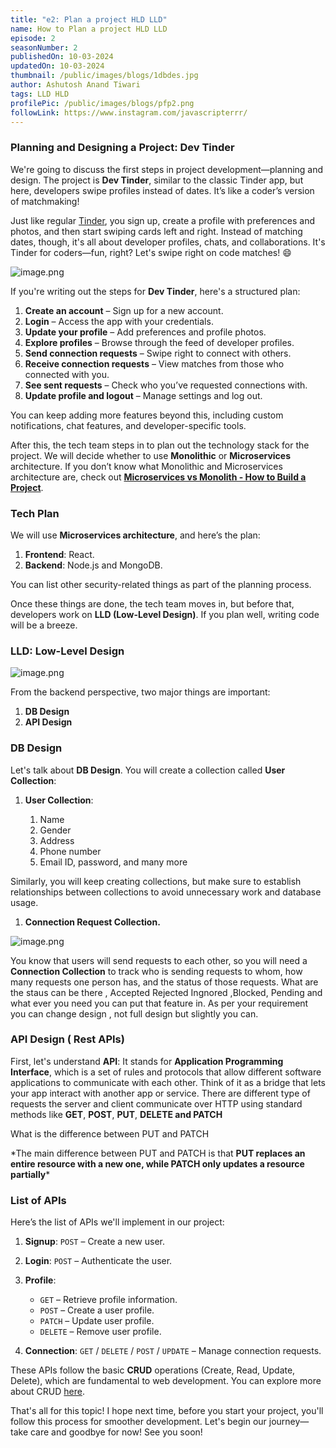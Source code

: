 ```yaml
---
title: "e2: Plan a project HLD LLD"
name: How to Plan a project HLD LLD
episode: 2
seasonNumber: 2
publishedOn: 10-03-2024
updatedOn: 10-03-2024
thumbnail: /public/images/blogs/1dbdes.jpg
author: Ashutosh Anand Tiwari
tags: LLD HLD
profilePic: /public/images/blogs/pfp2.png
followLink: https://www.instagram.com/javascripterrr/
---
```

### Planning and Designing a Project: Dev Tinder

We're going to discuss the first steps in project development—planning and design. The project is **Dev Tinder**, similar to the classic Tinder app, but here, developers swipe profiles instead of dates. It’s like a coder’s version of matchmaking!

Just like regular [Tinder](https://tinder.com/), you sign up, create a profile with preferences and photos, and then start swiping cards left and right. Instead of matching dates, though, it's all about developer profiles, chats, and collaborations. It's Tinder for coders—fun, right? Let's swipe right on code matches! 😄

![image.png](/public/images/blogs/2debdes.jpg)

If you're writing out the steps for **Dev Tinder**, here's a structured plan:

1. **Create an account** – Sign up for a new account.
2. **Login** – Access the app with your credentials.
3. **Update your profile** – Add preferences and profile photos.
4. **Explore profiles** – Browse through the feed of developer profiles.
5. **Send connection requests** – Swipe right to connect with others.
6. **Receive connection requests** – View matches from those who connected with you.
7. **See sent requests** – Check who you’ve requested connections with.
8. **Update profile and logout** – Manage settings and log out.

You can keep adding more features beyond this, including custom notifications, chat features, and developer-specific tools.

After this, the tech team steps in to plan out the technology stack for the project. We will decide whether to use **Monolithic** or **Microservices** architecture. If you don’t know what Monolithic and Microservices architecture are, check out **[Microservices vs Monolith - How to Build a Project](https://heyashu.in/digital-garden/notes/namaste-node-js/e1-microservices-vs-monolith-how-to-build-a-project)**.

### Tech Plan

We will use **Microservices architecture**, and here’s the plan:

1. **Frontend**: React.
2. **Backend**: Node.js and MongoDB.

You can list other security-related things as part of the planning process.

Once these things are done, the tech team moves in, but before that, developers work on **LLD (Low-Level Design)**. If you plan well, writing code will be a breeze.

### LLD: Low-Level Design

![image.png](/public/images/blogs/3debdes.jpg)

From the backend perspective, two major things are important:

1. **DB Design**
2. **API Design**

### DB Design

Let's talk about **DB Design**. You will create a collection called **User Collection**:

1. **User Collection**:

   1. Name
   2. Gender
   3. Address
   4. Phone number
   5. Email ID, password, and many more

Similarly, you will keep creating collections, but make sure to establish relationships between collections to avoid unnecessary work and database usage.

1. **Connection Request Collection.**

![image.png](/public/images/blogs/2adebdes.jpg)

You know that users will send requests to each other, so you will need a **Connection Collection** to track who is sending requests to whom, how many requests one person has, and the status of those requests. What are the staus can be there , Accepted Rejected Ingnored ,Blocked, Pending and what ever you need you can put that feature in. As per your requirement you can change design , not full design but slightly you can.

### API Design  ( Rest APIs)

First, let's understand **API**: It stands for **Application Programming Interface**, which is a set of rules and protocols that allow different software applications to communicate with each other. Think of it as a bridge that lets your app interact with another app or service. There are different type of requests the server and client communicate over HTTP using standard methods like **GET**, **POST**, **PUT**,  **DELETE and PATCH**

What is the difference between PUT and PATCH

\*The main difference between PUT and PATCH is that **PUT replaces an entire resource with a new one, while PATCH only updates a resource partially***

### List of APIs

Here’s the list of APIs we'll implement in our project:

1. **Signup**: `POST` – Create a new user.
2. **Login**: `POST` – Authenticate the user.
3. **Profile**:

   * `GET` – Retrieve profile information.
   * `POST` – Create a user profile.
   * `PATCH` – Update user profile.
   * `DELETE` – Remove user profile.
4. **Connection**: `GET` / `DELETE` / `POST` / `UPDATE` – Manage connection requests.

These APIs follow the basic **CRUD** operations (Create, Read, Update, Delete), which are fundamental to web development. You can explore more about CRUD [here](https://www.traceable.ai/blog-post/what-is-a-crud-api).

That's all for this topic! I hope next time, before you start your project, you'll follow this process for smoother development. Let's begin our journey—take care and goodbye for now! See you soon!

